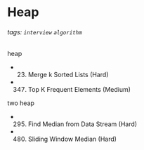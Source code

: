 # Heap

###### tags: `interview` `algorithm`


heap
- 23. Merge k Sorted Lists (Hard)
- 347. Top K Frequent Elements (Medium)

two heap
- 295. Find Median from Data Stream (Hard)
- 480. Sliding Window Median (Hard)
